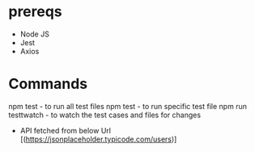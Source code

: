 # prereqs
- Node JS
- Jest 
- Axios

# Commands
npm test - to run all test files
npm test <filename> - to run specific test file
npm run testtwatch - to watch the test cases and files for changes

- API fetched from below Url
[(https://jsonplaceholder.typicode.com/users)]